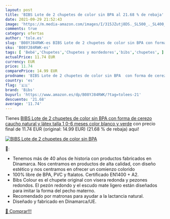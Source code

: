 ```yaml
---
layout: post
title: 'BIBS Lote de 2 chupetes de color sin BPA al 21.68 % de rebaja'
date: 2021-09-29 21:52:43
image: 'https://m.media-amazon.com/images/I/315JZutj8DS._SL500_._SL400_.jpg'
comments: true
category: ofertas
author: 'tole.es'
slug: 'B08YJ84RWK-es BIBS Lote de 2 chupetes de color sin BPA con forma de...'
sku: 'B08YJ84RWK-es'
tags: [ 'Bebé','Chupetes','Chupetes y mordedores','bibs','chupetes', ]
actualPrice: 11.74 EUR
currency: EUR
price: 11.74
comparePrice: 14.99 EUR
prodname: 'BIBS Lote de 2 chupetes de color sin BPA  con forma de cerezo  caucho natural y látex  talla 1  0-6 meses   color blanco y verde'
country: 'es'
flag: '🇪🇸'
brand: 'Bibs'
buyurl: 'https://www.amazon.es/dp/B08YJ84RWK/?tag=tolees-21'
descuento: '21.68'
average: '11.74'
---
```


Tienes [BIBS Lote de 2 chupetes de color sin BPA  con forma de cerezo  caucho natural y látex  talla 1  0-6 meses   color blanco y verde](https://www.amazon.es/dp/B08YJ84RWK/?tag=tolees-21) con precio final de  11.74 EUR (original: 14.99 EUR) (21.68 %  de rebaja) aqui!

[![BIBS Lote de 2 chupetes de color sin BPA](https://m.media-amazon.com/images/I/315JZutj8DS._SL500_._SL400_.jpg)](https://www.amazon.es/dp/B08YJ84RWK/?tag=tolees-21)

🔎:

- Tenemos más de 40 años de historia con productos fabricados en Dinamarca. Nos centramos en productos de alta calidad, con diseño estético y nos centramos en ofrecer un comienzo colorido
- 100% libre de BPA, PVC y ftalatos. Certificado EN1400 + A2.
- Bibs Colour es el chupete original con visera redonda y pezones redondos. El pezón redondo y el escudo mate ligero están diseñados para imitar la forma del pecho materno.
- Recomendado por matronas para ayudar a la lactancia natural.
- Diseñado y fabricado en Dinamarca/UE.

[🛒 Comprar!!!](https://www.amazon.es/dp/B08YJ84RWK/?tag=tolees-21)
